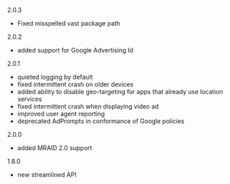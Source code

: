 2.0.3
* Fixed misspelled vast package path

2.0.2
* added support for Google Advertising Id

2.0.1
* quieted logging by default
* fixed intermittent crash on older devices
* added ability to disable geo-targeting for apps that already use location services
* fixed intermittent crash when displaying video ad
* improved user agent reporting
* deprecated AdPrompts in conformance of Google policies

2.0.0
* added MRAID 2.0 support

1.8.0
* new streamlined API

